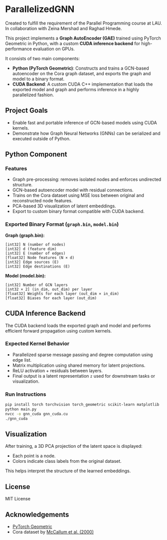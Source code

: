 # ParallelizedGNN
Created to fulfill the requirement of the Parallel Programming course at LAU. In collaboration with Zeina Mershad and Raghad Hmede.

This project implements a **Graph AutoEncoder (GAE)** trained using PyTorch Geometric in Python, with a custom **CUDA inference backend** for high-performance evaluation on GPUs.

It consists of two main components:

- **Python (PyTorch Geometric)**: Constructs and trains a GCN-based autoencoder on the Cora graph dataset, and exports the graph and model to a binary format.
- **CUDA Backend**: A custom CUDA C++ implementation that loads the exported model and graph and performs inference in a highly parallelized fashion.

## Project Goals

- Enable fast and portable inference of GCN-based models using CUDA kernels.
- Demonstrate how Graph Neural Networks (GNNs) can be serialized and executed outside of Python.

## Python Component

### Features

- Graph pre-processing: removes isolated nodes and enforces undirected structure.
- GCN-based autoencoder model with residual connections.
- Trains on the Cora dataset using MSE loss between original and reconstructed node features.
- PCA-based 3D visualization of latent embeddings.
- Export to custom binary format compatible with CUDA backend.

### Exported Binary Format (`graph.bin`, `model.bin`)

**Graph (graph.bin):**

```
[int32] N (number of nodes)
[int32] d (feature dim)
[int32] E (number of edges)
[float32] Node features (N × d)
[int32] Edge sources (E)
[int32] Edge destinations (E)
```

**Model (model.bin):**

```
[int32] Number of GCN layers
[int32 × 2] (in_dim, out_dim) per layer
[float32] Weights for each layer (out_dim × in_dim)
[float32] Biases for each layer (out_dim)
```

## CUDA Inference Backend

The CUDA backend loads the exported graph and model and performs efficient forward propagation using custom kernels.

### Expected Kernel Behavior

- Parallelized sparse message passing and degree computation using edge list.
- Matrix multiplication using shared memory for latent projections.
- ReLU activation + residuals between layers.
- Final output is a latent representation `z` used for downstream tasks or visualization.

### Run Instructions

```bash
pip install torch torchvision torch_geometric scikit-learn matplotlib
python main.py
nvcc -o gnn_cuda gnn_cuda.cu
./gnn_cuda
```

## Visualization

After training, a 3D PCA projection of the latent space is displayed:

- Each point is a node.
- Colors indicate class labels from the original dataset.

This helps interpret the structure of the learned embeddings.

## License

MIT License

## Acknowledgements
- [PyTorch Geometric](https://pytorch-geometric.readthedocs.io/en/latest/)
- Cora dataset by [McCallum et al. (2000)](https://people.cs.umass.edu/~mccallum/papers/nips01-normbias.pdf)
